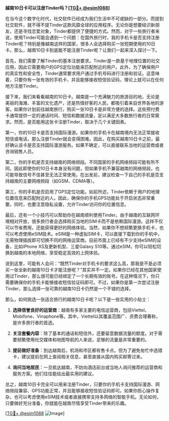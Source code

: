 **越南10日卡可以注册Tinder吗？[[TG💪+ @esim1088](https://t.me/s/esim1088)]**

在当今这个数字化时代，社交软件已经成为我们生活中不可或缺的一部分。而提到社交软件，就不得不提Tinder这款风靡全球的应用程序。无论你是想要结识新朋友，还是寻找恋爱对象，Tinder都提供了便捷的方式。然而，对于一些旅行者来说，使用Tinder可能会遇到一个问题：在国外旅行时，我的手机卡是否支持注册Tinder呢？特别是像越南这样的国家，很多人会选择购买一张短期使用的10日卡。那么，越南10日卡到底能不能注册Tinder呢？让我们一起来深入探讨一下。

首先，我们需要了解Tinder的基本注册要求。Tinder是一款基于地理位置的社交应用，因此它需要用户的GPS定位功能来匹配附近的用户。此外，为了确保用户的真实性和安全性，Tinder通常要求用户通过手机号码进行注册和验证。这意味着，只要你有一张有效的手机卡，并且能够接收短信验证码，理论上就可以在任何地方注册Tinder。

接下来，我们来看看越南的10日卡。越南是一个充满魅力的旅游目的地，无论是美丽的海滩、丰富的文化遗产，还是热情好客的人民，都吸引着来自世界各地的游客。如果你计划前往越南旅行，购买一张10日卡是非常方便的选择。这些预付费卡通常提供一定的通话时间、短信和数据流量，足以满足大多数旅行者的日常需求。然而，是否能用这张卡注册Tinder，取决于几个关键因素。

第一，你的10日卡是否支持国际漫游。如果你的手机卡在越南境内无法正常接收短信或电话，那么注册Tinder就会变得困难。因此，在购买越南10日卡之前，最好确认该卡是否支持国际漫游服务。如果不确定，可以直接联系当地的运营商或者咨询销售人员。

第二，你的手机是否支持越南的网络频段。不同国家的手机网络频段可能有所不同，因此即使你的10日卡本身没有问题，但如果手机不兼容越南的网络频段，也可能导致信号不佳甚至无法正常使用。在出发前，建议检查一下自己的手机是否支持越南的主要网络频段（如GSM、CDMA等）。

第三，你的手机是否启用了GPS定位功能。如前所述，Tinder依赖于用户的地理位置信息来匹配附近的人。因此，确保你的手机GPS功能处于开启状态非常重要。同时，也要注意隐私设置，允许Tinder访问你的位置信息。

最后，还有一个小技巧可以帮助你在越南顺利使用Tinder。由于越南的互联网环境相对开放，很多旅行者会选择购买当地的SIM卡而不是依赖国际漫游。这样不仅可以节省费用，还能获得更好的网络体验。当然，如果你不想频繁更换手机卡，也可以考虑使用eSIM技术。eSIM是一种虚拟SIM卡，可以直接下载到你的手机中，无需物理插拔即可切换不同的网络运营商。目前市面上已经有不少支持eSIM的设备，比如iPhone XS及更新机型、三星Galaxy S10等。通过eSIM，你可以轻松切换到越南的本地网络，享受稳定高效的上网体验。

说到这里，可能有人会问：“既然Tinder对手机卡的要求这么高，那我是不是必须买一张全新的越南10日卡才能注册呢？”其实并不一定。如果你已经在其他国家使用过Tinder，那么很可能已经绑定了一个长期有效的账号。在这种情况下，你只需要确保你的手机卡能够接收短信验证码即可。不过，如果你是第一次尝试注册Tinder，那么选择一张可靠的越南10日卡仍然是一个不错的选择。

那么，如何挑选一张适合旅行的越南10日卡呢？以下是一些实用的小贴士：

1. **选择信誉良好的运营商**：越南有多家主要的电信运营商，包括Viettel、Mobifone、Vinaphone等。其中，Viettel以其覆盖范围广、资费合理著称，是许多旅行者的首选。
   
2. **关注套餐内容**：除了基本的通话和短信外，还要留意数据流量的额度。对于需要频繁使用社交媒体和地图导航的人来说，足够的流量是非常重要的。

3. **提前做好准备**：到达越南后，机场和市区都有售卡点。但为了避免匆忙中选错卡，建议提前在网上查阅相关信息，甚至直接从国内购买邮寄过来。

4. **询问当地居民**：一旦抵达越南，不妨向酒店前台或当地人询问推荐的运营商和服务方案。他们往往能给出最实用的建议。

总之，越南10日卡完全可以用来注册Tinder，只要你的手机卡支持国际漫游、网络频段兼容、GPS功能正常，并且能够接收短信验证码即可。如果你担心操作复杂，也可以考虑使用eSIM技术或者直接携带支持多网络的智能手机。无论如何，只要做好充分准备，你就能在越南尽情享受Tinder带来的乐趣。

[[TG💪+ @esim1088](https://t.me/s/esim1088) ![Image](https://i.postimg.cc/4NQfJmqS/Snipaste-2025-05-13-00-14-12.png)]